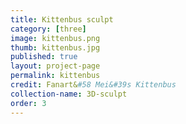 ```yaml
---
title: Kittenbus sculpt
category: [three]
image: kittenbus.png
thumb: kittenbus.jpg
published: true
layout: project-page
permalink: kittenbus
credit: Fanart&#58 Mei&#39s Kittenbus
collection-name: 3D-sculpt
order: 3
---
```


